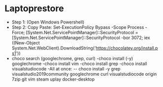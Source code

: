 # Laptoprestore
- Step 1: (Open Windows Powershell)
- Step 2: Copy Paste: Set-ExecutionPolicy Bypass -Scope Process -Force; [System.Net.ServicePointManager]::SecurityProtocol = [System.Net.ServicePointManager]::SecurityProtocol -bor 3072; iex ((New-Object System.Net.WebClient).DownloadString('https://chocolatey.org/install.ps1'))
- choco search (googlechrome, grep, curl)
-choco install (-y) googlechrome
-choco install vim
-choco install grep
-choco install visualstudiocode 
-All at once:
-- choco install -y grep visualstudio2019community googlechrome curl visualstudiocode origin 7zip git vim steam uplay docker-desktop
